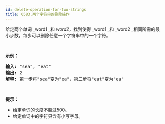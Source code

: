 ```yaml
---
id: delete-operation-for-two-strings
title: 0583.两个字符串的删除操作
---
```

给定两个单词 _word1 _和 _word2_，找到使得 _word1 _和 _word2 _相同所需的最小步数，每步可以删除任意一个字符串中的一个字符。

 

**示例：**


<pre><strong>输入:</strong> &#34;sea&#34;, &#34;eat&#34;<br/><strong>输出:</strong> 2<br/><strong>解释:</strong> 第一步将&#34;sea&#34;变为&#34;ea&#34;，第二步将&#34;eat&#34;变为&#34;ea&#34;<br/></pre>

 

**提示：**

- 给定单词的长度不超过500。
- 给定单词中的字符只含有小写字母。